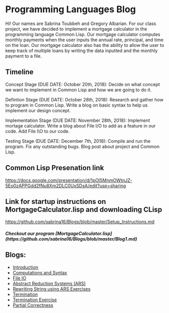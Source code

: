 # Programming Languages Blog

Hi! Our names are Sabrina Toubbeh and Gregory Albarian. For our class project, we have decided to implement 
a mortgage calculator in the programming language Common Lisp. Our mortgage calculator computes monthly payments 
when the user inputs the annual rate, principal, and time on the loan. Our mortgage calculator also has the ability
to allow the user to keep track of multiple loans by writing the data inputted and the monthly payment to a file.

## Timeline
Concept Stage (DUE DATE: October 20th, 2018):
Decide on what concept we want to implement in Common Lisp and how we are going to do it. 

Defintion Stage (DUE DATE: October 28th, 2018):
Research and gather how to program in Common Lisp. Write a blog on basic syntax to help us implement 
our design concept. 

Implementation Stage (DUE DATE: November 28th, 2018):
Implement mortage calculator. Write a blog about File I/O to add as a feature in our code. Add File I\O to our code. 

Testing Stage (DUE DATE: December 7th, 2018):
Compile and run the program. Fix any outstanding bugs. Blog post about project and Common Lisp. 

## Common Lisp Presenation link 
https://docs.google.com/presentation/d/1pOl5MnmOWtnJZ-5Eo0zAPPGdd2fNu8Xm2DLC0UxSDsA/edit?usp=sharing

## Link for startup instructions on MortgageCalculator.lisp and downloading CLisp  
https://github.com/sabrina16/Blogs/blob/master/Setup_Instructions.md

<h5>Checkout our program [MortgageCalculator.lisp](https://github.com/sabrina16/Blogs/blob/master/Blog1.md)</h5>

## Blogs:
* [Introduction](https://github.com/sabrina16/Blogs/blob/master/Blog1.md)
* [Computations and Syntax](https://github.com/sabrina16/Blogs/blob/master/Blog2_Syntax.md)
* [File IO](https://github.com/sabrina16/Blogs/blob/master/Blog3_FileIO.md)
* [Abstract Reduction Systems (ARS)](https://github.com/sabrina16/Blogs/blob/master/Blog4_ARS.md)
* [Rewriting String using ARS Exercises](https://github.com/sabrina16/Blogs/blob/master/String%20Rewriting.md)
* [Termination](https://github.com/sabrina16/Blogs/blob/master/Blog5_Termination.md)
* [Termination Exercise](https://github.com/sabrina16/Blogs/blob/master/Termination%20Exercise.md)
* [Partial Correctness](https://github.com/sabrina16/Blogs/blob/master/Blog6_Partial%20Correctness.md)
